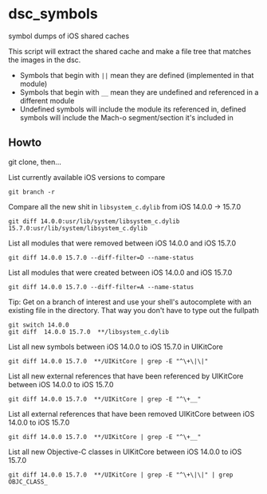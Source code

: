 # dsc_symbols
symbol dumps of iOS shared caches


This script will extract the shared cache and make a file tree that matches the images in the dsc. 
* Symbols that begin with `||` mean they are defined (implemented in that module)
* Symbols that begin with `__` mean they are undefined and referenced in a different module
* Undefined symbols will include the module its referenced in, defined symbols will include the Mach-o segment/section it's included in

## Howto

git clone, then...

List currently available iOS versions to compare
```
git branch -r
```

Compare all the new shit in `libsystem_c.dylib` from iOS 14.0.0 -> 15.7.0

```
git diff 14.0.0:usr/lib/system/libsystem_c.dylib 15.7.0:usr/lib/system/libsystem_c.dylib
```

List all modules that were removed between iOS 14.0.0 and iOS 15.7.0
```
git diff 14.0.0 15.7.0 --diff-filter=D --name-status
```

List all modules that were created between iOS 14.0.0 and iOS 15.7.0
```
git diff 14.0.0 15.7.0 --diff-filter=A --name-status
```

Tip: Get on a branch of interest and use your shell's autocomplete with an existing file in the directory. That way you don't have to type out the fullpath
```
git switch 14.0.0
git diff  14.0.0 15.7.0  **/libsystem_c.dylib
```

List all new symbols between iOS 14.0.0 to iOS 15.7.0 in UIKitCore
```
git diff 14.0.0 15.7.0  **/UIKitCore | grep -E "^\+\|\|"
```

List all new external references that have been referenced by UIKitCore between iOS 14.0.0 to iOS 15.7.0
```
git diff 14.0.0 15.7.0  **/UIKitCore | grep -E "^\+__"
```

List all external references that have been removed UIKitCore between iOS 14.0.0 to iOS 15.7.0
```
git diff 14.0.0 15.7.0  **/UIKitCore | grep -E "^\+__"
```

List all new Objective-C classes in UIKitCore between iOS 14.0.0 to iOS 15.7.0
```
git diff 14.0.0 15.7.0  **/UIKitCore | grep -E "^\+\|\|" | grep OBJC_CLASS_
```

